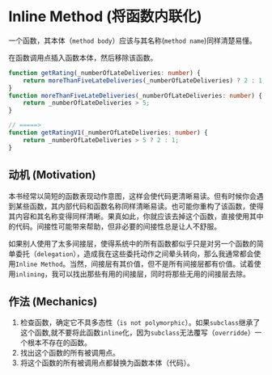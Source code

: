 # Inline Method (将函数内联化)

一个函数，其本体（`method body`）应该与其名称(`method name`)同样清楚易懂。

在函数调用点插入函数本体，然后移除该函数。

```ts
function getRating(_numberOfLateDeliveries: number) {
    return moreThanFiveLateDeliveries(_numberOfLateDeliveries) ? 2 : 1;
}
function moreThanFiveLateDeliveries(_numberOfLateDeliveries: number) {
    return _numberOfLateDeliveries > 5;
}

// =====>
function getRatingV1(_numberOfLateDeliveries: number) {
    return _numberOfLateDeliveries > 5 ? 2 : 1;
}
```

## 动机 (Motivation)

本书经常以简短的函数表现动作意图，这样会使代码更清晰易读。但有时候你会遇到某些函数，其内部代码和函数名称同样清晰易读。也可能你重构了该函数，使得其内容和其名称变得同样清晰。果真如此，你就应该去掉这个函数，直接使用其中的代码。间接性可能带来帮助，但非必要的间接性总是让人不舒服。

如果别人使用了太多间接层，使得系统中的所有函数都似乎只是对另一个函数的简单委托（`delegation`），造成我在这些委托动作之间晕头转向，那么我通常都会使用`Inline Method`。当然，间接层有其价值，但不是所有间接层都有价值。试着使用`inlining`，我可以找出那些有用的间接层，同时将那些无用的间接层去除。

## 作法 (Mechanics)

1. 检查函数，确定它不具多态性（`is not polymorphic`）。如果`subclass`继承了这个函数,就不要将此函数`inline`化，因为`subclass`无法覆写（`overridde`）一个根本不存在的函数。
2. 找出这个函数的所有被调用点。
3. 将这个函数的所有被调用点都替换为函数本体（代码）。

